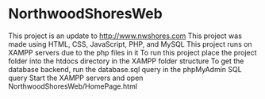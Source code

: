 # NorthwoodShoresWeb

This project is an update to http://www.nwshores.com
This project was made using HTML, CSS, JavaScript, PHP, and MySQL
This project runs on XAMPP servers due to the php files in it
To run this project place the project folder into the htdocs directory in the XAMPP folder structure
To get the database backend, run the database.sql query in the phpMyAdmin SQL query
Start the XAMPP servers and open NorthwoodShoresWeb/HomePage.html
